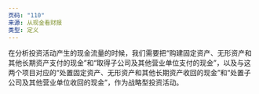 ```yaml
---
页码: "110"
来源: 从现金看财报
类型: 定义
---
```



在分析投资活动产生的现金流量的时候，我们需要把“购建固定资产、无形资产和其他长期资产支付的现金”和“取得子公司及其他营业单位支付的现金”，以及与这两个项目对应的“处置固定资产、无形资产和其他长期资产收回的现金”和“处置子公司及其他营业单位收回的现金”，作为战略型投资活动。
